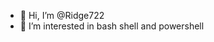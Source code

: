 - 👋 Hi, I’m @Ridge722
- 👀 I’m interested in bash shell and powershell

<!---
Ridge722/Ridge722 is a ✨ special ✨ repository because its `README.md` (this file) appears on your GitHub profile.
You can click the Preview link to take a look at your changes.
--->
